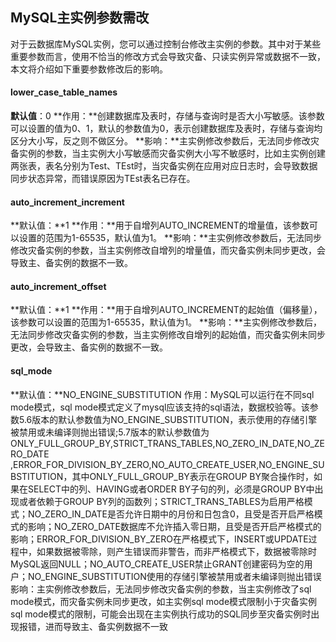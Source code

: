 
## MySQL主实例参数需改
对于云数据库MySQL实例，您可以通过控制台修改主实例的参数。其中对于某些重要参数而言，使用不恰当的修改方式会导致灾备、只读实例异常或数据不一致，本文将介绍如下重要参数修改后的影响。


#### lower_case_table_names
**默认值**：0
**作用：**创建数据库及表时，存储与查询时是否大小写敏感。该参数可以设置的值为0、1，默认的参数值为0，表示创建数据库及表时，存储与查询均区分大小写，反之则不做区分。
**影响：**主实例修改参数后，无法同步修改灾备实例的参数，当主实例大小写敏感而灾备实例大小写不敏感时，比如主实例创建两张表，表名分别为Test、TEst时，当灾备实例在应用对应日志时，会导致数据同步状态异常，而错误原因为TEst表名已存在。



#### auto_increment_increment
**默认值：**1
**作用：**用于自增列AUTO_INCREMENT的增量值，该参数可以设置的范围为1-65535，默认值为1。
**影响：**主实例修改参数后，无法同步修改灾备实例的参数，当主实例修改自增列的增量值，而灾备实例未同步更改，会导致主、备实例的数据不一致。
#### auto_increment_offset
**默认值：**1
**作用：**用于自增列AUTO_INCREMENT的起始值（偏移量），该参数可以设置的范围为1-65535，默认值为1。
**影响：**主实例修改参数后，无法同步修改灾备实例的参数，当主实例修改自增列的起始值，而灾备实例未同步更改，会导致主、备实例的数据不一致。
#### sql_mode
**默认值：**NO_ENGINE_SUBSTITUTION
作用：MySQL可以运行在不同sql mode模式，sql mode模式定义了mysql应该支持的sql语法，数据校验等。该参数5.6版本的默认参数值为NO_ENGINE_SUBSTITUTION，表示使用的存储引擎被禁用或未编译则抛出错误;5.7版本的默认参数值为ONLY_FULL_GROUP_BY,STRICT_TRANS_TABLES,NO_ZERO_IN_DATE,NO_ZERO_DATE
,ERROR_FOR_DIVISION_BY_ZERO,NO_AUTO_CREATE_USER,NO_ENGINE_SUBSTITUTION，其中ONLY_FULL_GROUP_BY表示在GROUP BY聚合操作时，如果在SELECT中的列、HAVING或者ORDER BY子句的列，必须是GROUP BY中出现或者依赖于GROUP BY列的函数列；STRICT_TRANS_TABLES为启用严格模式；NO_ZERO_IN_DATE是否允许日期中的月份和日包含0，且受是否开启严格模式的影响；NO_ZERO_DATE数据库不允许插入零日期，且受是否开启严格模式的影响；ERROR_FOR_DIVISION_BY_ZERO在严格模式下，INSERT或UPDATE过程中，如果数据被零除，则产生错误而非警告，而非严格模式下，数据被零除时MySQL返回NULL；NO_AUTO_CREATE_USER禁止GRANT创建密码为空的用户；NO_ENGINE_SUBSTITUTION使用的存储引擎被禁用或者未编译则抛出错误
影响：主实例修改参数后，无法同步修改灾备实例的参数，当主实例修改了sql mode模式，而灾备实例未同步更改，如主实例sql mode模式限制小于灾备实例sql mode模式的限制，可能会出现在主实例执行成功的SQL同步至灾备实例时出现报错，进而导致主、备实例数据不一致













